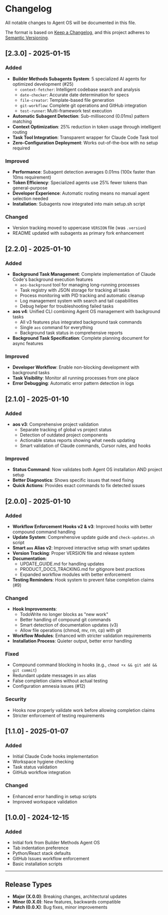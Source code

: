 # Changelog

All notable changes to Agent OS will be documented in this file.

The format is based on [Keep a Changelog](https://keepachangelog.com/en/1.0.0/),
and this project adheres to [Semantic Versioning](https://semver.org/spec/v2.0.0.html).

## [2.3.0] - 2025-01-15

### Added
- **Builder Methods Subagents System**: 5 specialized AI agents for optimized development (#25)
  - `context-fetcher`: Intelligent codebase search and analysis
  - `date-checker`: Accurate date determination for specs
  - `file-creator`: Template-based file generation
  - `git-workflow`: Complete git operations and GitHub integration
  - `test-runner`: Multi-framework test execution
- **Automatic Subagent Detection**: Sub-millisecond (0.01ms) pattern matching
- **Context Optimization**: 25% reduction in token usage through intelligent routing
- **Task Tool Integration**: Transparent wrapper for Claude Code Task tool
- **Zero-Configuration Deployment**: Works out-of-the-box with no setup required

### Improved
- **Performance**: Subagent detection averages 0.01ms (100x faster than 10ms requirement)
- **Token Efficiency**: Specialized agents use 25% fewer tokens than general-purpose
- **Developer Experience**: Automatic routing means no manual agent selection needed
- **Installation**: Subagents now integrated into main setup.sh script

### Changed
- Version tracking moved to uppercase `VERSION` file (was `.version`)
- README updated with subagents as primary fork enhancement

## [2.2.0] - 2025-01-10

### Added
- **Background Task Management**: Complete implementation of Claude Code's background execution features
  - `aos-background` tool for managing long-running processes
  - Task registry with JSON storage for tracking all tasks
  - Process monitoring with PID tracking and automatic cleanup
  - Log management system with search and tail capabilities
  - Debug helper for troubleshooting failed tasks
- **aos v4**: Unified CLI combining Agent OS management with background tasks
  - All v3 features plus integrated background task commands
  - Single `aos` command for everything
  - Background task status in comprehensive reports
- **Background Task Specification**: Complete planning document for async features

### Improved
- **Developer Workflow**: Enable non-blocking development with background tasks
- **Task Visibility**: Monitor all running processes from one place
- **Error Debugging**: Automatic error pattern detection in logs

## [2.1.0] - 2025-01-10

### Added
- **aos v3**: Comprehensive project validation
  - Separate tracking of global vs project status
  - Detection of outdated project components
  - Actionable status reports showing what needs updating
  - Smart validation of Claude commands, Cursor rules, and hooks

### Improved
- **Status Command**: Now validates both Agent OS installation AND project setup
- **Better Diagnostics**: Shows specific issues that need fixing
- **Quick Actions**: Provides exact commands to fix detected issues

## [2.0.0] - 2025-01-10

### Added
- **Workflow Enforcement Hooks v2 & v3**: Improved hooks with better compound command handling
- **Update System**: Comprehensive update guide and `check-updates.sh` script
- **Smart `aos` Alias v2**: Improved interactive setup with smart updates
- **Version Tracking**: Proper VERSION file and release system
- **Documentation**: 
  - UPDATE_GUIDE.md for handling updates
  - PRODUCT_DOCS_TRACKING.md for gitignore best practices
  - Expanded workflow modules with better enforcement
- **Testing Reminders**: Hook system to prevent false completion claims (#9)

### Changed
- **Hook Improvements**:
  - TodoWrite no longer blocks as "new work"
  - Better handling of compound git commands
  - Smart detection of documentation updates (v3)
  - Allow file operations (chmod, mv, rm, cp) with git
- **Workflow Modules**: Enhanced with stricter validation requirements
- **Installation Process**: Quieter output, better error handling

### Fixed
- Compound command blocking in hooks (e.g., `chmod +x && git add && git commit`)
- Redundant update messages in `aos` alias
- False completion claims without actual testing
- Configuration amnesia issues (#12)

### Security
- Hooks now properly validate work before allowing completion claims
- Stricter enforcement of testing requirements

## [1.1.0] - 2025-01-07

### Added
- Initial Claude Code hooks implementation
- Workspace hygiene checking
- Task status validation
- GitHub workflow integration

### Changed
- Enhanced error handling in setup scripts
- Improved workspace validation

## [1.0.0] - 2024-12-15

### Added
- Initial fork from Builder Methods Agent OS
- Tab indentation preference
- Python/React stack defaults
- GitHub Issues workflow enforcement
- Basic installation scripts

---

## Release Types

- **Major (X.0.0)**: Breaking changes, architectural updates
- **Minor (0.X.0)**: New features, backwards compatible
- **Patch (0.0.X)**: Bug fixes, minor improvements